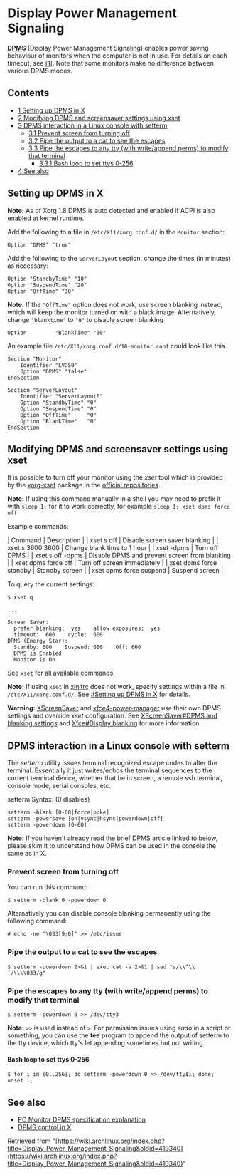 # Display Power Management Signaling

**[DPMS](https://en.wikipedia.org/wiki/VESA_Display_Power_Management_Signaling "wikipedia:VESA Display Power Management Signaling")** (Display Power Management Signaling) enables power saving behaviour of monitors when the computer is not in use. For details on each timeout, see [[1]](http://linux.die.net/man/3/dpmssettimeouts). Note that some monitors make no difference between various DPMS modes.

## Contents

*   [1 Setting up DPMS in X](#Setting_up_DPMS_in_X)
*   [2 Modifying DPMS and screensaver settings using xset](#Modifying_DPMS_and_screensaver_settings_using_xset)
*   [3 DPMS interaction in a Linux console with setterm](#DPMS_interaction_in_a_Linux_console_with_setterm)
    *   [3.1 Prevent screen from turning off](#Prevent_screen_from_turning_off)
    *   [3.2 Pipe the output to a cat to see the escapes](#Pipe_the_output_to_a_cat_to_see_the_escapes)
    *   [3.3 Pipe the escapes to any tty (with write/append perms) to modify that terminal](#Pipe_the_escapes_to_any_tty_.28with_write.2Fappend_perms.29_to_modify_that_terminal)
        *   [3.3.1 Bash loop to set ttys 0-256](#Bash_loop_to_set_ttys_0-256)
*   [4 See also](#See_also)

## Setting up DPMS in X

**Note:** As of Xorg 1.8 DPMS is auto detected and enabled if ACPI is also enabled at kernel runtime.

Add the following to a file in `/etc/X11/xorg.conf.d/` in the `Monitor` section:

```
Option "DPMS" "true"

```

Add the following to the `ServerLayout` section, change the times (in minutes) as necessary:

```
Option "StandbyTime" "10"
Option "SuspendTime" "20"
Option "OffTime" "30"

```

**Note:** If the `"OffTime"` option does not work, use screen blanking instead, which will keep the monitor turned on with a black image. Alternatively, change `"blanktime"` to `"0"` to disable screen blanking

```
Option         "BlankTime" "30"

```

An example file `/etc/X11/xorg.conf.d/10-monitor.conf` could look like this.

```
Section "Monitor"
    Identifier "LVDS0"
    Option "DPMS" "false"
EndSection

Section "ServerLayout"
    Identifier "ServerLayout0"
    Option "StandbyTime" "0"
    Option "SuspendTime" "0"
    Option "OffTime"     "0"
    Option "BlankTime"   "0"
EndSection

```

## Modifying DPMS and screensaver settings using xset

It is possible to turn off your monitor using the _xset_ tool which is provided by the [xorg-xset](https://www.archlinux.org/packages/?name=xorg-xset) package in the [official repositories](/index.php/Official_repositories "Official repositories").

**Note:** If using this command manually in a shell you may need to prefix it with `sleep 1;` for it to work correctly, for example `sleep 1; xset dpms force off`

Example commands:

| Command | Description |
| xset s off | Disable screen saver blanking |
| xset s 3600 3600 | Change blank time to 1 hour |
| xset -dpms | Turn off DPMS |
| xset s off -dpms | Disable DPMS and prevent screen from blanking |
| xset dpms force off | Turn off screen immediately |
| xset dpms force standby | Standby screen |
| xset dpms force suspend | Suspend screen |

To query the current settings:

 `$ xset q` 

```
...

Screen Saver:
  prefer blanking:  yes    allow exposures:  yes
  timeout:  600    cycle:  600
DPMS (Energy Star):
  Standby: 600    Suspend: 600    Off: 600
  DPMS is Enabled
  Monitor is On

```

See `xset` for all available commands.

**Note:** If using `xset` in [xinitrc](/index.php/Xinitrc "Xinitrc") does not work, specify settings within a file in `/etc/X11/xorg.conf.d/`. See [#Setting up DPMS in X](#Setting_up_DPMS_in_X) for details.

**Warning:** [XScreenSaver](/index.php/XScreenSaver "XScreenSaver") and [xfce4-power-manager](https://www.archlinux.org/packages/?name=xfce4-power-manager) use their own DPMS settings and override _xset_ configuration. See [XScreenSaver#DPMS and blanking settings](/index.php/XScreenSaver#DPMS_and_blanking_settings "XScreenSaver") and [Xfce#Display blanking](/index.php/Xfce#Display_blanking "Xfce") for more information.

## DPMS interaction in a Linux console with setterm

The _setterm_ utility issues terminal recognized escape codes to alter the terminal. Essentially it just writes/echos the terminal sequences to the current terminal device, whether that be in screen, a remote ssh terminal, console mode, serial consoles, etc.

setterm Syntax: (0 disables)

```
setterm -blank [0-60|force|poke]
setterm -powersave [on|vsync|hsync|powerdown|off]
setterm -powerdown [0-60]

```

**Note:** If you haven't already read the brief DPMS article linked to below, please skim it to understand how DPMS can be used in the console the same as in X.

### Prevent screen from turning off

You can run this command:

```
$ setterm -blank 0 -powerdown 0

```

Alternatively you can disable console blanking permanently using the following command:

```
# echo -ne "\033[9;0]" >> /etc/issue

```

### Pipe the output to a cat to see the escapes

```
$ setterm -powerdown 2>&1 | exec cat -v 2>&1 | sed "s/\\^\\[/\\\\033/g"

```

### Pipe the escapes to any tty (with write/append perms) to modify that terminal

```
$ setterm -powerdown 0 >> /dev/tty3

```

**Note:** `>>` is used instead of `>`. For permission issues using _sudo_ in a script or something, you can use the **tee** program to append the output of setterm to the tty device, which tty's let appending sometimes but not writing.

#### Bash loop to set ttys 0-256

```
$ for i in {0..256}; do setterm -powerdown 0 >> /dev/tty$i; done; unset i;

```

## See also

*   [PC Monitor DPMS specification explanation](http://webpages.charter.net/dperr/dpms.htm)
*   [DPMS control in X](http://ptspts.blogspot.be/2009/10/screen-blanking-dpms-screen-saver.html)

Retrieved from "[https://wiki.archlinux.org/index.php?title=Display_Power_Management_Signaling&oldid=419340](https://wiki.archlinux.org/index.php?title=Display_Power_Management_Signaling&oldid=419340)"